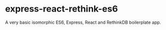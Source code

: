 # express-react-rethink-es6
A very basic isomorphic ES6, Express, React and RethinkDB boilerplate app.
